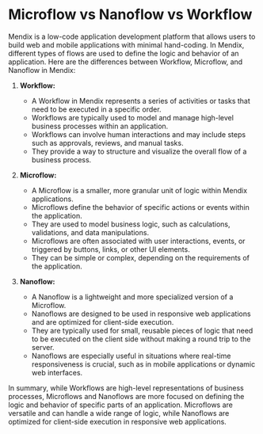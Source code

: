 # Microflow vs Nanoflow vs Workflow

Mendix is a low-code application development platform that allows users to build web and mobile applications with minimal hand-coding. In Mendix, different types of flows are used to define the logic and behavior of an application. Here are the differences between Workflow, Microflow, and Nanoflow in Mendix:

1. **Workflow:**
   - A Workflow in Mendix represents a series of activities or tasks that need to be executed in a specific order.
   - Workflows are typically used to model and manage high-level business processes within an application.
   - Workflows can involve human interactions and may include steps such as approvals, reviews, and manual tasks.
   - They provide a way to structure and visualize the overall flow of a business process.

2. **Microflow:**
   - A Microflow is a smaller, more granular unit of logic within Mendix applications.
   - Microflows define the behavior of specific actions or events within the application.
   - They are used to model business logic, such as calculations, validations, and data manipulations.
   - Microflows are often associated with user interactions, events, or triggered by buttons, links, or other UI elements.
   - They can be simple or complex, depending on the requirements of the application.

3. **Nanoflow:**
   - A Nanoflow is a lightweight and more specialized version of a Microflow.
   - Nanoflows are designed to be used in responsive web applications and are optimized for client-side execution.
   - They are typically used for small, reusable pieces of logic that need to be executed on the client side without making a round trip to the server.
   - Nanoflows are especially useful in situations where real-time responsiveness is crucial, such as in mobile applications or dynamic web interfaces.

In summary, while Workflows are high-level representations of business processes, Microflows and Nanoflows are more focused on defining the logic and behavior of specific parts of an application. Microflows are versatile and can handle a wide range of logic, while Nanoflows are optimized for client-side execution in responsive web applications.
